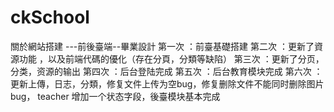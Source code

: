 # ckSchool
關於網站搭建  ---前後臺端--畢業設計
第一次 ：前臺基礎搭建
第二次 ：更新了資源功能 ，以及前端代碼的優化（存在分頁，分類等缺陷）
第三次 ：更新了分页，分类，资源的输出
第四次 ：后台登陆完成
第五次 ：后台教育模块完成
第六次 ：更新上傳，日志，分類，修复文件上传为空bug，修复删除文件不能同时删除图片bug，
teacher 增加一个状态字段，後臺模块基本完成
